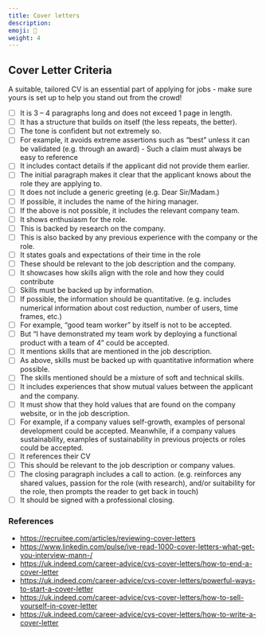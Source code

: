 ```yaml
---
title: Cover letters
description:
emoji: 📔
weight: 4
---
```


## Cover Letter Criteria

A suitable, tailored CV is an essential part of applying for jobs - make sure yours is set up to help you stand out from the crowd!
​

- [ ] It is 3 – 4 paragraphs long and does not exceed 1 page in length.
- [ ] It has a structure that builds on itself (the less repeats, the better).
- [ ] The tone is confident but not extremely so.
- [ ] For example, it avoids extreme assertions such as “best” unless it can be validated (e.g. through an award) - Such a claim must always be easy to reference
- [ ] It includes contact details if the applicant did not provide them earlier.
- [ ] The initial paragraph makes it clear that the applicant knows about the role they are applying to.
- [ ] It does not include a generic greeting (e.g. Dear Sir/Madam.)
- [ ] If possible, it includes the name of the hiring manager.
- [ ] If the above is not possible, it includes the relevant company team.
- [ ] It shows enthusiasm for the role.
- [ ] This is backed by research on the company.
- [ ] This is also backed by any previous experience with the company or the role.
- [ ] It states goals and expectations of their time in the role
- [ ] These should be relevant to the job description and the company.
- [ ] It showcases how skills align with the role and how they could contribute
- [ ] Skills must be backed up by information.
- [ ] If possible, the information should be quantitative. (e.g. includes numerical information about cost reduction, number of users, time frames, etc.)
- [ ] For example, “good team worker” by itself is not to be accepted.
- [ ] But “I have demonstrated my team work by deploying a functional product with a team of 4” could be accepted.
- [ ] It mentions skills that are mentioned in the job description.
- [ ] As above, skills must be backed up with quantitative information where possible.
- [ ] The skills mentioned should be a mixture of soft and technical skills.
- [ ] It includes experiences that show mutual values between the applicant and the company.
- [ ] It must show that they hold values that are found on the company website, or in the job description.
- [ ] For example, if a company values self-growth, examples of personal development could be accepted. Meanwhile, if a company values sustainability, examples of sustainability in previous projects or roles could be accepted.
- [ ] It references their CV
- [ ] This should be relevant to the job description or company values.
- [ ] The closing paragraph includes a call to action. (e.g. reinforces any shared values, passion for the role (with research), and/or suitability for the role, then prompts the reader to get back in touch)
- [ ] It should be signed with a professional closing.

### References

- https://recruitee.com/articles/reviewing-cover-letters
- https://www.linkedin.com/pulse/ive-read-1000-cover-letters-what-get-you-interview-mann-/
- https://uk.indeed.com/career-advice/cvs-cover-letters/how-to-end-a-cover-letter
- https://uk.indeed.com/career-advice/cvs-cover-letters/powerful-ways-to-start-a-cover-letter
- https://uk.indeed.com/career-advice/cvs-cover-letters/how-to-sell-yourself-in-cover-letter
- ​​​https://uk.indeed.com/career-advice/cvs-cover-letters/how-to-write-a-cover-letter
  ​​
